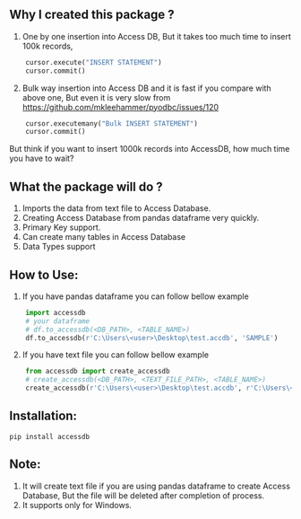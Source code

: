Why I created this package ?
----------------------------
1) One by one insertion into Access DB, But it takes too much time to insert 100k
records,
```python
    cursor.execute("INSERT STATEMENT")
    cursor.commit()
```

2) Bulk way insertion into Access DB and it is fast if you compare with above one,
But even it is very slow from https://github.com/mkleehammer/pyodbc/issues/120
```python
    cursor.executemany("Bulk INSERT STATEMENT")
    cursor.commit()
```
But think if you want to insert 1000k records into AccessDB, how much time you have to
wait?

What the package will do ?
---------------------------
  1) Imports the data from text file to Access Database.
  2) Creating Access Database from pandas dataframe very quickly.
  3) Primary Key support.
  4) Can create many tables in Access Database
  5) Data Types support

How to Use:
-----------
1) If you have pandas dataframe you can follow bellow example
```python
    import accessdb
    # your dataframe
    # df.to_accessdb(<DB_PATH>, <TABLE_NAME>)
    df.to_accessdb(r'C:\Users\<user>\Desktop\test.accdb', 'SAMPLE')
```
2) If you have text file you can follow bellow example
```python
    from accessdb import create_accessdb
    # create_accessdb(<DB_PATH>, <TEXT_FILE_PATH>, <TABLE_NAME>)
    create_accessdb(r'C:\Users\<user>\Desktop\test.accdb', r'C:\Users\<user>\Documents\test.text', 'SAMPLE')
```

Installation:
-------------
    pip install accessdb

Note:
-----------
1) It will create text file if you are using pandas dataframe to create Access Database,
   But the file will be deleted after completion of process.
2) It supports only for Windows.
